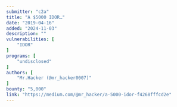 ```yaml
---
submitter: "c2a"
title: "A $5000 IDOR…"
date: "2019-04-16"
added: "2024-11-03"
description: ""
vulnerabilities: [
    "IDOR"
]
programs: [
    "undisclosed"
]
authors: [
    "Mr.Hacker (@mr_hacker0007)"
]
bounty: "5,000"
link: "https://medium.com/@mr_hacker/a-5000-idor-f4268fffcd2e"
---
```




